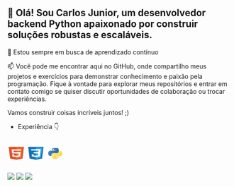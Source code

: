 ## 👋 Olá! Sou Carlos Junior, um desenvolvedor backend Python apaixonado por construir soluções robustas e escaláveis.

🌱 Estou sempre em busca de aprendizado contínuo

📫 Você pode me encontrar aqui no GitHub, onde compartilho meus projetos e exercícios para demonstrar conhecimento e paixão pela programação. Fique à vontade para explorar meus repositórios e entrar em contato comigo se quiser discutir oportunidades de colaboração ou trocar experiências.

Vamos construir coisas incríveis juntos! ;)

- Experiência 👇
<div style="display: inline_block"><br>
  <img align="center" alt="Rafa-HTML" height="30" width="40" src="https://raw.githubusercontent.com/devicons/devicon/master/icons/html5/html5-original.svg">
  <img align="center" alt="Rafa-CSS" height="30" width="40" src="https://raw.githubusercontent.com/devicons/devicon/master/icons/css3/css3-original.svg">
  <img align="center" alt="Rafa-Python" height="30" width="40" src="https://raw.githubusercontent.com/devicons/devicon/master/icons/python/python-original.svg">

</div>
  
  ##
 
<div> 
  <a href="https://instagram.com/carlinhos.05.13" target="_blank"><img src="https://img.shields.io/badge/-Instagram-%23E4405F?style=for-the-badge&logo=instagram&logoColor=white" target="_blank"></a>
  <a href="https://www.linkedin.com/in/carlos-junior-57a935160" target="_blank"><img src="https://img.shields.io/badge/-LinkedIn-%230077B5?style=for-the-badge&logo=linkedin&logoColor=white" target="_blank"></a> 
  <a href = "mailto:carps2018@gmail.com"><img src="https://img.shields.io/badge/-Gmail-%23333?style=for-the-badge&logo=gmail&logoColor=white" target="_blank"></a>
  
</div>
